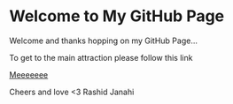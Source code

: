 # Welcome to My GitHub Page


Welcome and thanks hopping on my GitHub Page...

To get to the main attraction please follow this link

<a href="www.1rashoodi1.github.io/Website/Untitled3.html"> Meeeeeee </a>

Cheers and love <3
Rashid Janahi
